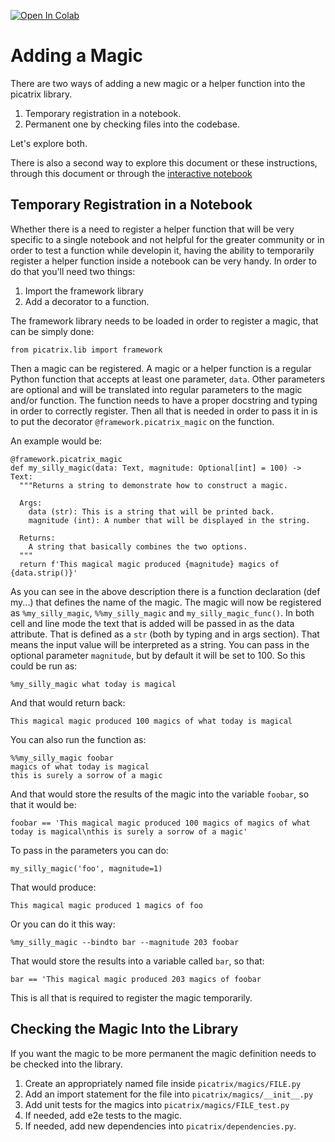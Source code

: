 [![Open In Colab](https://colab.research.google.com/assets/colab-badge.svg)](https://colab.research.google.com/github/google/picatrix/blob/main/notebooks/adding_magic.ipynb)

# Adding a Magic

There are two ways of adding a new magic or a helper function into
the picatrix library.

1. Temporary registration in a notebook.
2. Permanent one by checking files into the codebase.

Let's explore both.

There is also a second way to explore this document or these instructions,
through this document or through the [interactive notebook](https://colab.research.google.com/github/google/picatrix/blob/main/notebooks/adding_magic.ipynb)

## Temporary Registration in a Notebook

Whether there is a need to register a helper function that will be
very specific to a single notebook and not helpful for the greater
community or in order to test a function while developin it, having
the ability to temporarily register a helper function inside a notebook
can be very handy. In order to do that you'll need two things:

1. Import the framework library
2. Add a decorator to a function.

The framework library needs to be loaded in order to register a magic,
that can be simply done:

```
from picatrix.lib import framework
```

Then a magic can be registered. A magic or a helper function is a regular
Python function that accepts at least one parameter, `data`. Other parameters
are optional and will be translated into regular parameters to the magic
and/or function. The function needs to have a proper docstring and typing
in order to correctly register. Then all that is needed in order to pass
it in is to put the decorator `@framework.picatrix_magic` on the function.

An example would be:

```
@framework.picatrix_magic
def my_silly_magic(data: Text, magnitude: Optional[int] = 100) -> Text:
  """Returns a string to demonstrate how to construct a magic.

  Args:
    data (str): This is a string that will be printed back.
    magnitude (int): A number that will be displayed in the string.

  Returns:
    A string that basically combines the two options.
  """
  return f'This magical magic produced {magnitude} magics of {data.strip()}'
```

As you can see in the above description there is a function declaration (def my...)
that defines the name of the magic. The magic will now be registered as
`%my_silly_magic`, `%%my_silly_magic` and `my_silly_magic_func()`. In both cell
and line mode the text that is added will be passed in as the data attribute.
That is defined as a `str` (both by typing and in args section). That means the
input value will be interpreted as a string. You can pass in the optional
parameter `magnitude`, but by default it will be set to 100. So this could
be run as:

```
%my_silly_magic what today is magical
```

And that would return back:
```
This magical magic produced 100 magics of what today is magical
```

You can also run the function as:

```
%%my_silly_magic foobar
magics of what today is magical
this is surely a sorrow of a magic
```

And that would store the results of the magic into the variable `foobar`, so that
it would be:

```
foobar == 'This magical magic produced 100 magics of magics of what today is magical\nthis is surely a sorrow of a magic'
```

To pass in the parameters you can do:

```
my_silly_magic('foo', magnitude=1)
```

That would produce:

```
This magical magic produced 1 magics of foo
```

Or you can do it this way:

```
%my_silly_magic --bindto bar --magnitude 203 foobar
```

That would store the results into a variable called `bar`, so that: 

```
bar == 'This magical magic produced 203 magics of foobar
```

This is all that is required to register the magic temporarily.

## Checking the Magic Into the Library

If you want the magic to be more permanent the magic definition needs
to be checked into the library.

1. Create an appropriately named file inside `picatrix/magics/FILE.py`
2. Add an import statement for the file into `picatrix/magics/__init__.py`
3. Add unit tests for the magics into `picatrix/magics/FILE_test.py`
4. If needed, add e2e tests to the magic.
5. If needed, add new dependencies into `picatrix/dependencies.py`.
